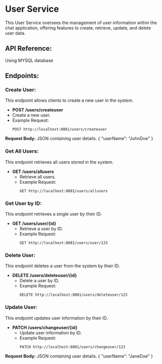 # User Service

This User Service oversees the management of user information within the chat application, offering features to create, retrieve, update, and delete user data.

## API Reference:

Using MYSQL database

## Endpoints:

### Create User:
This endpoint allows clients to create a new user in the system.

- **POST /users/createuser**
- Create a new user.
- Example Request:
  ```http
  POST http://localhost:8081/users/createuser

**Request Body:** JSON containing user details.
{
"userName": "JohnDoe"
}


### Get All Users:
This endpoint retrieves all users stored in the system.

- **GET /users/allusers**
    - Retrieve all users.
    - Example Request:
      ```http
      GET http://localhost:8081/users/allusers
      ```

### Get User by ID:
This endpoint retrieves a single user by their ID.

- **GET /users/user/{id}**
    - Retrieve a user by ID.
    - Example Request:
      ```http
      GET http://localhost:8081/users/user/123
      ```

### Delete User:
This endpoint deletes a user from the system by their ID.

- **DELETE /users/deleteuser/{id}**
    - Delete a user by ID.
    - Example Request:
      ```http
      DELETE http://localhost:8081/users/deleteuser/123
      ```

### Update User:
This endpoint updates user information by their ID.

- **PATCH /users/changeuser/{id}**
    - Update user information by ID.
    - Example Request:
      ```http
      PATCH http://localhost:8081/users/changeuser/123

**Request Body:** JSON containing user details.
{
"userName": "JaneDoe"
}
